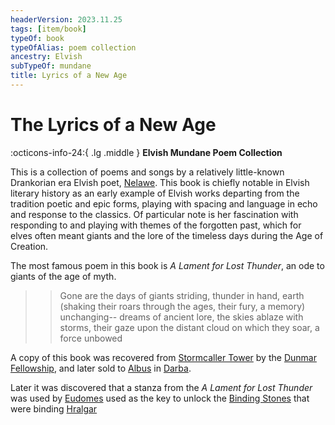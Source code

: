 ```yaml
---
headerVersion: 2023.11.25
tags: [item/book]
typeOf: book
typeOfAlias: poem collection
ancestry: Elvish
subTypeOf: mundane
title: Lyrics of a New Age
---
```

# The Lyrics of a New Age
:octicons-info-24:{ .lg .middle } **Elvish Mundane Poem Collection**  

This is a collection of poems and songs by a relatively little-known Drankorian era Elvish poet, [Nelawe](<../../people/elves/nelawe.md>). This book is chiefly notable in Elvish literary history as an early example of Elvish works departing from the tradition poetic and epic forms, playing with spacing and language in echo and response to the classics. Of particular note is her fascination with responding to and playing with themes of the forgotten past, which for elves often meant giants and the lore of the timeless days during the Age of Creation.  

The most famous poem in this book is *A Lament for Lost Thunder*, an ode to giants of the age of myth.

>>Gone are the days of giants striding, thunder in hand, earth    (shaking
>>their roars through the ages, their fury, a memory) unchanging--
>>dreams of ancient lore, the skies ablaze with storms, their gaze
>>upon the distant cloud on which they soar, a force unbowed 


A copy of this book was recovered from [Stormcaller Tower](<../../gazetteer/greater-dunmar/dunmari-basin/stormcaller-tower.md>) by the [Dunmar Fellowship](<../../people/pcs/dunmar-fellowship/dunmar-fellowship.md>), and later sold to [Albus](<../../people/chardonians/albus.md>) in [Darba](<../../gazetteer/greater-dunmar/realms/dunmar/coastal-dunmar/darba/darba.md>). 

Later it was discovered that a stanza from the *A Lament for Lost Thunder* was used by [Eudomes](<../../people/historical-figures/eudomes.md>) used as the key to unlock the [Binding Stones](<../../campaigns/dunmari-frontier/treasure/notable-items/binding-stones.md>) that were binding [Hralgar](<../../people/giants/hralgar.md>)
